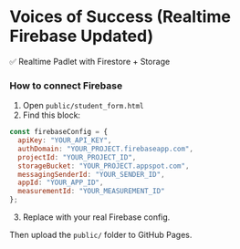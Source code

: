 # Voices of Success (Realtime Firebase Updated)

✅ Realtime Padlet with Firestore + Storage

### How to connect Firebase
1. Open `public/student_form.html`
2. Find this block:
```js
const firebaseConfig = {
  apiKey: "YOUR_API_KEY",
  authDomain: "YOUR_PROJECT.firebaseapp.com",
  projectId: "YOUR_PROJECT_ID",
  storageBucket: "YOUR_PROJECT.appspot.com",
  messagingSenderId: "YOUR_SENDER_ID",
  appId: "YOUR_APP_ID",
  measurementId: "YOUR_MEASUREMENT_ID"
};
```
3. Replace with your real Firebase config.

Then upload the `public/` folder to GitHub Pages.
